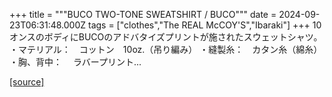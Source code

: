 +++
title = """BUCO TWO-TONE SWEATSHIRT / BUCO"""
date = 2024-09-23T06:31:48.000Z
tags = ["clothes","The REAL McCOY'S","Ibaraki"]
+++
10オンスのボディにBUCOのアドバタイズプリントが施されたスウェットシャツ。 ・マテリアル：　コットン　10oz.（吊り編み） ・縫製糸：　カタン糸（綿糸） ・胸、背中： 　ラバープリント...

[[source]](https://the-realmccoys.ocnk.net/product/1402)
